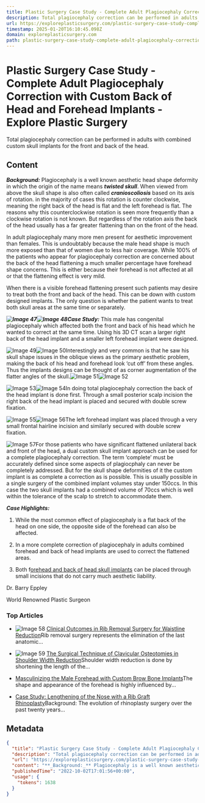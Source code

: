 ```yaml
---
title: Plastic Surgery Case Study - Complete Adult Plagiocephaly Correction with Custom Back of Head and Forehead Implants - Explore Plastic Surgery
description: Total plagiocephaly correction can be performed in adults with combined custom skull implants for the front and back of the head.
url: https://exploreplasticsurgery.com/plastic-surgery-case-study-complete-adult-plagiocephaly-correction-with-custom-back-of-head-and-forehead-implants/
timestamp: 2025-01-20T16:10:45.098Z
domain: exploreplasticsurgery.com
path: plastic-surgery-case-study-complete-adult-plagiocephaly-correction-with-custom-back-of-head-and-forehead-implants
---
```


# Plastic Surgery Case Study - Complete Adult Plagiocephaly Correction with Custom Back of Head and Forehead Implants - Explore Plastic Surgery


Total plagiocephaly correction can be performed in adults with combined custom skull implants for the front and back of the head.


## Content

**_Background:_** Plagiocephaly is a well known aesthetic head shape deformity in which the origin of the name means **_twisted skull_**. When viewed from above the skull shape is also often called **_cranioscoliosis_** based on its axis of rotation. in the majority of cases this rotation is counter clockwise, meaning the right back of the head is flat and the left forehead is flat. The reasons why this counterclockwise rotation is seen more frequently than a clockwise rotation is not known. But regardless of the rotation axis the back of the head usually has a far greater flattening than on the front of the head.

In adult plagiocephaly many more men present for aesthetic improvement than females. This is undoubtably because the male head shape is much more exposed than that of women due to less hair coverage. While 100% of the patients who appear for plagiocephaly correction are concerned about the back of the head flattening a much smaller percentage have forehead shape concerns. This is either because their forehead is not affected at all or that the flattening effect is very mild.

When there is a visible forehead flattening present such patients may desire to treat both the front and back of the head. This can be down with custom designed implants. The only question is whether the patient wants to treat both skull areas at the same time or separately.

**_![Image 47](https://exploreplasticsurgery.com/wp-content/uploads/2022/10/male-plagiocephaly-3D-CT-scan-top-view-Dr-Barry-Eppley-284x300.jpg)![Image 48](https://exploreplasticsurgery.com/wp-content/uploads/2022/10/male-plagiocephaly-skull-implant-designs-Dr-Barry-Eppley-259x300.jpg)Case Study:_** This male has congenital plagiocephaly which affected both the front and back of his head which he wanted to correct at the same time. Using his 3D CT scan a larger right back of the head implant and a smaller left forehead implant were designed.

![Image 49](https://exploreplasticsurgery.com/wp-content/uploads/2022/10/custom-back-of-head-and-forehead-implant-deisgns-for-plagiocephaly-correction-oblique-view-Dr-Barry-Eppley-283x300.png)![Image 50](https://exploreplasticsurgery.com/wp-content/uploads/2022/10/right-back-of-head-and-left-forehead-skull-implanys-for-plagiocephaly-intraop-Dr-Barry-Eppley-300x225.jpg)Interestingly and very common is that he saw his skull shape issues in the oblique views as the primary aesthetic problem, making the back of his head and forehead look ‘cut off’ from these angles. Thus the implants designs can be thought of as corner augmentation of the flatter angles of the skull.![Image 51](https://exploreplasticsurgery.com/wp-content/uploads/2022/10/male-posterior-plagiocephaly-skull-implant-Dr-Barry-Eppley-300x271.jpg)![Image 52](https://exploreplasticsurgery.com/wp-content/uploads/2022/10/back-of-head-custom-skull-implant-placement-with-screw-Fixation-Dr-Barry-Eppley-300x225.jpg)

![Image 53](https://exploreplasticsurgery.com/wp-content/uploads/2022/10/male-posterior-plagiocephaly-top-view-1-Dr-Barry-Eppley--295x300.jpg)![Image 54](https://exploreplasticsurgery.com/wp-content/uploads/2022/10/male-posterior-plagiocephaly-implant-top-view-2-Dr-Barry-Eppley-289x300.jpg)In doing total plagiocephaly correction the back of the head implant is done first. Through a small posterior scalp incision the right back of the head implant is placed and secured with double screw fixation.

![Image 55](https://exploreplasticsurgery.com/wp-content/uploads/2022/09/left-custom-foerhead-implant-for-plagiocephaly-in-position-Dr-Barry-Eppley-300x257.jpg)![Image 56](https://exploreplasticsurgery.com/wp-content/uploads/2022/09/left-custom-forehead-implant-inserted-Dr-Barry-Eppley-300x289.jpg)The left forehead implant was placed through a very small frontal hairline incision and similarly secured with double screw fixation.

![Image 57](https://exploreplasticsurgery.com/wp-content/uploads/2022/10/left-forehead-and-right-back-of-head-custom-skull-implant-deisgns-for-complete-plagiocephaly-correcion-Dr-Barry-Eppley-267x300.png)For those patients who have significant flattened unilateral back and front of the head, a dual custom skull implant approach can be used for a complete plagiocephaly correction. The term ‘complete’ must be accurately defined since some aspects of plagiocphaly can never be completely addressed. But for the skull shape deformities of it the custom implant is as complete a correction as is possible. This is usually possible in a single surgery of the combined implant volumes stay under 150ccs. In this case the two skull implants had a combined volume of 70ccs which is well within the tolerance of the scalp to stretch to accommodate them.

**_Case Highlights:_**

1) While the most common effect of plagiocephaly is a flat back of the head on one side, the opposite side of the forehead can also be affected.

2) In a more complete correction of plagiocephaly in adults combined forehead and back of head implants are used to correct the flattened areas.

3) Both f[orehead and back of head skull implants](http://www.skullreshaping.com/) can be placed through small incisions that do not carry much aesthetic liability.

Dr. Barry Eppley

World Renowned Plastic Surgeon

### Top Articles

*   ![Image 58](https://exploreplasticsurgery.com/wp-content/uploads/2019/02/Rib-Removal-Back-Scars-for-Horizontal-Waistline-Reduction-Dr-Barry-Eppley-Indianapolis--150x150.jpg) [Clinical Outcomes in Rib Removal Surgery for Waistline Reduction](https://exploreplasticsurgery.com/clinical-outcomes-in-rib-removal-surgery-for-waistline-reduction/)Rib removal surgery represents the elimination of the last anatomic...
    
*   ![Image 59](https://exploreplasticsurgery.com/wp-content/uploads/2019/09/Double-Plate-Fixation-of-Clavicular-Reduction-Dr-Barry-Eppley-Inianapolis-1-150x150.jpg) [The Surgical Technique of Clavicular Osteotomies in Shoulder Width Reduction](https://exploreplasticsurgery.com/the-surgical-technique-of-clavicular-osteotomies-in-shoulder-width-reduction/)Shoulder width reduction is done by shortening the length of the...
    
*   [Masculinizing the Male Forehead with Custom Brow Bone Implants](https://exploreplasticsurgery.com/male-custom-brow-bone-implants/)The shape and appearance of the forehead is highly influenced by...
    
*   [Case Study: Lengthening of the Nose with a Rib Graft Rhinoplasty](https://exploreplasticsurgery.com/case-study-nasal-lengthening-rhinoplasty-with-rib-grafts/)Background: The evolution of rhinoplasty surgery over the past twenty years...

## Metadata

```json
{
  "title": "Plastic Surgery Case Study - Complete Adult Plagiocephaly Correction with Custom Back of Head and Forehead Implants - Explore Plastic Surgery",
  "description": "Total plagiocephaly correction can be performed in adults with combined custom skull implants for the front and back of the head.",
  "url": "https://exploreplasticsurgery.com/plastic-surgery-case-study-complete-adult-plagiocephaly-correction-with-custom-back-of-head-and-forehead-implants/",
  "content": "**_Background:_** Plagiocephaly is a well known aesthetic head shape deformity in which the origin of the name means **_twisted skull_**. When viewed from above the skull shape is also often called **_cranioscoliosis_** based on its axis of rotation. in the majority of cases this rotation is counter clockwise, meaning the right back of the head is flat and the left forehead is flat. The reasons why this counterclockwise rotation is seen more frequently than a clockwise rotation is not known. But regardless of the rotation axis the back of the head usually has a far greater flattening than on the front of the head.\n\nIn adult plagiocephaly many more men present for aesthetic improvement than females. This is undoubtably because the male head shape is much more exposed than that of women due to less hair coverage. While 100% of the patients who appear for plagiocephaly correction are concerned about the back of the head flattening a much smaller percentage have forehead shape concerns. This is either because their forehead is not affected at all or that the flattening effect is very mild.\n\nWhen there is a visible forehead flattening present such patients may desire to treat both the front and back of the head. This can be down with custom designed implants. The only question is whether the patient wants to treat both skull areas at the same time or separately.\n\n**_![Image 47](https://exploreplasticsurgery.com/wp-content/uploads/2022/10/male-plagiocephaly-3D-CT-scan-top-view-Dr-Barry-Eppley-284x300.jpg)![Image 48](https://exploreplasticsurgery.com/wp-content/uploads/2022/10/male-plagiocephaly-skull-implant-designs-Dr-Barry-Eppley-259x300.jpg)Case Study:_** This male has congenital plagiocephaly which affected both the front and back of his head which he wanted to correct at the same time. Using his 3D CT scan a larger right back of the head implant and a smaller left forehead implant were designed.\n\n![Image 49](https://exploreplasticsurgery.com/wp-content/uploads/2022/10/custom-back-of-head-and-forehead-implant-deisgns-for-plagiocephaly-correction-oblique-view-Dr-Barry-Eppley-283x300.png)![Image 50](https://exploreplasticsurgery.com/wp-content/uploads/2022/10/right-back-of-head-and-left-forehead-skull-implanys-for-plagiocephaly-intraop-Dr-Barry-Eppley-300x225.jpg)Interestingly and very common is that he saw his skull shape issues in the oblique views as the primary aesthetic problem, making the back of his head and forehead look ‘cut off’ from these angles. Thus the implants designs can be thought of as corner augmentation of the flatter angles of the skull.![Image 51](https://exploreplasticsurgery.com/wp-content/uploads/2022/10/male-posterior-plagiocephaly-skull-implant-Dr-Barry-Eppley-300x271.jpg)![Image 52](https://exploreplasticsurgery.com/wp-content/uploads/2022/10/back-of-head-custom-skull-implant-placement-with-screw-Fixation-Dr-Barry-Eppley-300x225.jpg)\n\n![Image 53](https://exploreplasticsurgery.com/wp-content/uploads/2022/10/male-posterior-plagiocephaly-top-view-1-Dr-Barry-Eppley--295x300.jpg)![Image 54](https://exploreplasticsurgery.com/wp-content/uploads/2022/10/male-posterior-plagiocephaly-implant-top-view-2-Dr-Barry-Eppley-289x300.jpg)In doing total plagiocephaly correction the back of the head implant is done first. Through a small posterior scalp incision the right back of the head implant is placed and secured with double screw fixation.\n\n![Image 55](https://exploreplasticsurgery.com/wp-content/uploads/2022/09/left-custom-foerhead-implant-for-plagiocephaly-in-position-Dr-Barry-Eppley-300x257.jpg)![Image 56](https://exploreplasticsurgery.com/wp-content/uploads/2022/09/left-custom-forehead-implant-inserted-Dr-Barry-Eppley-300x289.jpg)The left forehead implant was placed through a very small frontal hairline incision and similarly secured with double screw fixation.\n\n![Image 57](https://exploreplasticsurgery.com/wp-content/uploads/2022/10/left-forehead-and-right-back-of-head-custom-skull-implant-deisgns-for-complete-plagiocephaly-correcion-Dr-Barry-Eppley-267x300.png)For those patients who have significant flattened unilateral back and front of the head, a dual custom skull implant approach can be used for a complete plagiocephaly correction. The term ‘complete’ must be accurately defined since some aspects of plagiocphaly can never be completely addressed. But for the skull shape deformities of it the custom implant is as complete a correction as is possible. This is usually possible in a single surgery of the combined implant volumes stay under 150ccs. In this case the two skull implants had a combined volume of 70ccs which is well within the tolerance of the scalp to stretch to accommodate them.\n\n**_Case Highlights:_**\n\n1) While the most common effect of plagiocephaly is a flat back of the head on one side, the opposite side of the forehead can also be affected.\n\n2) In a more complete correction of plagiocephaly in adults combined forehead and back of head implants are used to correct the flattened areas.\n\n3) Both f[orehead and back of head skull implants](http://www.skullreshaping.com/) can be placed through small incisions that do not carry much aesthetic liability.\n\nDr. Barry Eppley\n\nWorld Renowned Plastic Surgeon\n\n### Top Articles\n\n*   ![Image 58](https://exploreplasticsurgery.com/wp-content/uploads/2019/02/Rib-Removal-Back-Scars-for-Horizontal-Waistline-Reduction-Dr-Barry-Eppley-Indianapolis--150x150.jpg) [Clinical Outcomes in Rib Removal Surgery for Waistline Reduction](https://exploreplasticsurgery.com/clinical-outcomes-in-rib-removal-surgery-for-waistline-reduction/)Rib removal surgery represents the elimination of the last anatomic...\n    \n*   ![Image 59](https://exploreplasticsurgery.com/wp-content/uploads/2019/09/Double-Plate-Fixation-of-Clavicular-Reduction-Dr-Barry-Eppley-Inianapolis-1-150x150.jpg) [The Surgical Technique of Clavicular Osteotomies in Shoulder Width Reduction](https://exploreplasticsurgery.com/the-surgical-technique-of-clavicular-osteotomies-in-shoulder-width-reduction/)Shoulder width reduction is done by shortening the length of the...\n    \n*   [Masculinizing the Male Forehead with Custom Brow Bone Implants](https://exploreplasticsurgery.com/male-custom-brow-bone-implants/)The shape and appearance of the forehead is highly influenced by...\n    \n*   [Case Study: Lengthening of the Nose with a Rib Graft Rhinoplasty](https://exploreplasticsurgery.com/case-study-nasal-lengthening-rhinoplasty-with-rib-grafts/)Background: The evolution of rhinoplasty surgery over the past twenty years...",
  "publishedTime": "2022-10-02T17:01:56+00:00",
  "usage": {
    "tokens": 1638
  }
}
```
